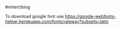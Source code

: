 #mhert/blog

To download google font use https://google-webfonts-helper.herokuapp.com/fonts/raleway?subsets=latin
